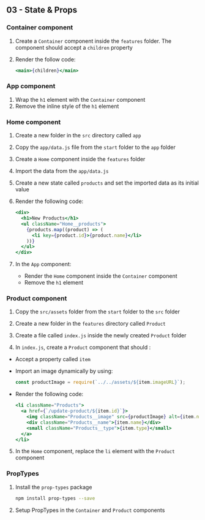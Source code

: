 ## 03 - State & Props

### Container component

1. Create a `Container` component inside the `features` folder. The component should accept a `children` property

2. Render the follow code:
   ```jsx
   <main>{children}</main>
   ```

### App component

1. Wrap the `h1` element with the `Container` component
2. Remove the inline style of the `h1` element

### Home component

1. Create a new folder in the `src` directory called `app`

2. Copy the `app/data.js` file from the `start` folder to the `app` folder

3. Create a `Home` component inside the `features` folder

4. Import the data from the `app/data.js`
5. Create a new state called `products` and set the imported data as its initial value
6. Render the following code:

   ```jsx
   <div>
     <h1>New Products</h1>
     <ul className="Home__products">
       {products.map((product) => (
         <li key={product.id}>{product.name}</li>
       ))}
     </ul>
   </div>
   ```

7. In the `App` component:

   - Render the `Home` component inside the `Container` component
   - Remove the `h1` element

### Product component

1. Copy the `src/assets` folder from the `start` folder to the `src` folder

2. Create a new folder in the `features` directory called `Product`

3. Create a file called `index.js` inside the newly created `Product` folder

4. In `index.js`, create a `Product` component that should :

- Accept a property called `item`

- Import an image dynamically by using:

  ```jsx
  const productImage = require(`../../assets/${item.imageURL}`);
  ```

- Render the following code:

  ```jsx
  <li className="Products">
    <a href={`/update-product/${item.id}`}>
      <img className="Products__image" src={productImage} alt={item.name} />
      <div className="Products__name">{item.name}</div>
      <small className="Products__type">{item.type}</small>
    </a>
  </li>
  ```

5. In the `Home` component, replace the `li` element with the `Product` component

### PropTypes

1. Install the `prop-types` package

   ```bash
   npm install prop-types --save
   ```

2. Setup PropTypes in the `Container` and `Product` components
